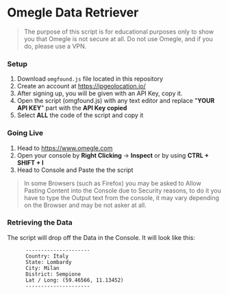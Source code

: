 # Omegle Data Retriever
>The purpose of this script is for educational purposes only to show you that Omegle is not secure at all.
>Do not use Omegle, and if you do, please use a VPN.


### Setup
1. Download `omgfound.js` file located in this repository
2. Create an account at https://ipgeolocation.io/
3. After signing up, you will be given with an API Key, copy it.
4. Open the script (omgfound.js) with any text editor and replace "**YOUR API KEY**" part with the **API Key copied**
5. Select **ALL** the code of the script and copy it

### Going Live
1. Head to https://www.omegle.com
2. Open your console by **Right Clicking** -> **Inspect** or by using **CTRL + SHIFT + I**
3. Head to Console and Paste the the script

> In some Browsers (such as Firefox) you may be asked to Allow Pasting Content into the Console due to Security reasons, to do it you have to type the Output text from the console, it may vary depending on the Browser and may be not asker at all. 
> 

### Retrieving the Data
The script will drop off the Data in the Console. It will look like this:

          ---------------------
          Country: Italy
          State: Lombardy
          City: Milan
          District: Sempione
          Lat / Long: (59.46566, 11.13452)
          ---------------------
          
